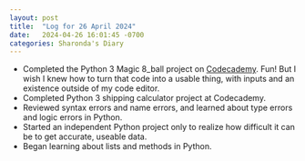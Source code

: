 ```yaml
---
layout: post
title:  "Log for 26 April 2024"
date:   2024-04-26 16:01:45 -0700
categories: Sharonda's Diary
---
```


* Completed the Python 3 Magic 8_ball project on [Codecademy](https://www.codecademy.com/). Fun! But I wish I knew how to turn that code into a usable thing, with inputs and an existence outside of my code editor.
* Completed Python 3 shipping calculator project at Codecademy.
* Reviewed syntax errors and name errors, and learned about type errors and logic errors in Python.
* Started an independent Python project only to realize how difficult it can be to get accurate, useable data.
* Began learning about lists and methods in Python.
